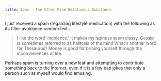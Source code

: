 ```yaml
---
title: Spam - The Other Pink Gelatinous Substance
---
```

I just received a spam (regarding lifestyle medication) with the following as its filter-avoidance random text...
<blockquote>I like the word 'indolence.' it makes my laziness seem classy.
Gossip is sometimes referred to as halitosis of the mind
What's another word for Thesaurus?
Money is good for bribing yourself through the inconveniences of life.</blockquote>Perhaps spam is turning over a new leaf and attempting to contribute something back to the Internet, even if it is a few bad jokes that only a person such as myself would find amusing.
